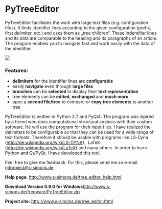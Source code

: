 PyTreeEditor
===========

PyTreeEditor facilitates the work with large text files (e.g. configuration 
files). It finds identifier lines according to the given configuration (prefix, 
first delimiter, etc.) and uses them as „tree children“. These indentifier 
lines and its data are comparable to the heading and its paragraphs of an 
article. The program enables you to navigate fast and work easily with the 
data of the identifier.

<img src="http://www.s-simons.de/img/PyTreeEditor_presentation.png">

### Features:

* **delimiters** for the identifier lines are **configurable**
* easily **navigate** even through **large files**
* **branches** can be **selected** to display their **text representation**
* tree elements can be **edited, exchanged** and **much more**
* open a **second file/tree** to compare or **copy tree elements** to another tree

PyTreeEditor is written in Python 2.7 and PyQt4.
The program was inpired by a friend who does computational structural analysis 
with their custom software. He will use the program for their input files. 
I have realized the delimiters to be configurable so that they can be used for 
a wide range of text formats. Therefore it should be usable with programs like 
LS-Dyna (http://de.wikipedia.org/wiki/LS-DYNA) , LaTeX 
(http://de.wikipedia.org/wiki/LaTeX) and many others.
In order to learn Python and Qt/PyQt, I have developed this tool.

Feel free to give me feedback. For this, please send me an e-mail: 
gitproject@s-simons.de

**Help page:** http://www.s-simons.de/tree_editor_help.html

**Download Version 0.9.0 for Windows**http://www.s-simons.de/freeware/PyTreeEditor.zip

**Project site:** http://www.s-simons.de/tree_editor.html
